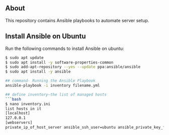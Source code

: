 ## About
This repository contains Ansible playbooks to automate server setup.

## Install Ansible on Ubuntu
Run the following commands to install Ansible on ubuntu:
```bash
$ sudo apt update
$ sudo apt install -y software-properties-common
$ sudo add-apt-repository --yes --update ppa:ansible/ansible
$ sudo apt install -y ansible

## command- Running the Ansible Playbook
ansible-playbook -i inventory filename.yml

## define inventory—the list of managed hosts
```bash
$ nano inventory.ini
list hosts in it
[localhost]
127.0.0.1
[webservers]
private_ip_of_host_server ansible_ssh_user=ubuntu ansible_private_key_file=privatekey_of_host

